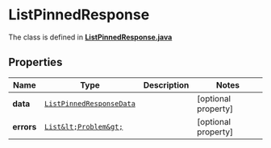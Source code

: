 

# ListPinnedResponse

The class is defined in **[ListPinnedResponse.java](../../src/main/java/example/micronaut/model/ListPinnedResponse.java)**

## Properties

Name | Type | Description | Notes
------------ | ------------- | ------------- | -------------
**data** | [`ListPinnedResponseData`](ListPinnedResponseData.md) |  |  [optional property]
**errors** | [`List&lt;Problem&gt;`](Problem.md) |  |  [optional property]





